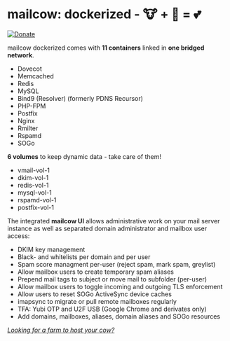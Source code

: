 # mailcow: dockerized - 🐮 + 🐋 = 💕

[![Donate](https://img.shields.io/badge/Donate-PayPal-green.svg)](https://www.paypal.com/cgi-bin/webscr?cmd=_s-xclick&hosted_button_id=JWBSYHF4SMC68)

mailcow dockerized comes with **11 containers** linked in **one bridged network**.

- Dovecot
- Memcached
- Redis
- MySQL
- Bind9 (Resolver) (formerly PDNS Recursor)
- PHP-FPM
- Postfix
- Nginx
- Rmilter
- Rspamd
- SOGo

**6 volumes** to keep dynamic data - take care of them!

- vmail-vol-1
- dkim-vol-1
- redis-vol-1
- mysql-vol-1
- rspamd-vol-1
- postfix-vol-1

The integrated **mailcow UI** allows administrative work on your mail server instance as well as separated domain administrator and mailbox user access:

- DKIM key management
- Black- and whitelists per domain and per user
- Spam score managment per-user (reject spam, mark spam, greylist)
- Allow mailbox users to create temporary spam aliases
- Prepend mail tags to subject or move mail to subfolder (per-user)
- Allow mailbox users to toggle incoming and outgoing TLS enforcement
- Allow users to reset SOGo ActiveSync device caches
- imapsync to migrate or pull remote mailboxes regularly
- TFA: Yubi OTP and U2F USB (Google Chrome and derivates only)
- Add domains, mailboxes, aliases, domain aliases and SOGo resources


*[Looking for a farm to host your cow?](https://www.servercow.de)* 
